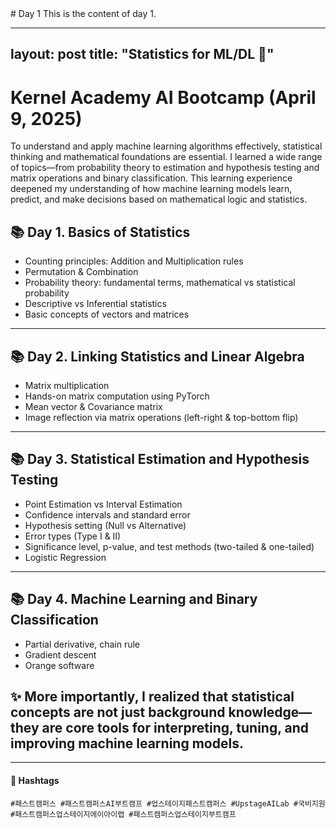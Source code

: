 <div class="page__content">
  <!-- 마크다운 컨텐츠 시작 -->
  # Day 1
  This is the content of day 1.
  <!-- 마크다운 컨텐츠 끝 -->
</div>

---
layout: post
title: "Statistics for ML/DL 🌱"
---

# Kernel Academy AI Bootcamp (April 9, 2025)

To understand and apply machine learning algorithms effectively, statistical thinking and mathematical foundations are essential. I learned a wide range of topics—from probability theory to estimation and hypothesis testing and matrix operations and binary classification.
This learning experience deepened my understanding of how machine learning models learn, predict, and make decisions based on mathematical logic and statistics.

## 📚 Day 1. Basics of Statistics
- Counting principles: Addition and Multiplication rules
- Permutation & Combination
- Probability theory: fundamental terms, mathematical vs statistical probability
- Descriptive vs Inferential statistics
- Basic concepts of vectors and matrices

---

## 📚 Day 2. Linking Statistics and Linear Algebra
- Matrix multiplication
- Hands-on matrix computation using PyTorch
- Mean vector & Covariance matrix
- Image reflection via matrix operations (left-right & top-bottom flip)

---

## 📚 Day 3. Statistical Estimation and Hypothesis Testing
- Point Estimation vs Interval Estimation
- Confidence intervals and standard error
- Hypothesis setting (Null vs Alternative)
- Error types (Type I & II)
- Significance level, p-value, and test methods (two-tailed & one-tailed)
- Logistic Regression

---

## 📚 Day 4. Machine Learning and Binary Classification
- Partial derivative, chain rule
- Gradient descent
- Orange software



## ✨ More importantly, I realized that statistical concepts are not just background knowledge—they are core tools for interpreting, tuning, and improving machine learning models.
---

#### 🔖 Hashtags  
`#패스트캠퍼스 #패스트캠퍼스AI부트캠프 #업스테이지패스트캠퍼스 #UpstageAILab #국비지원 #패스트캠퍼스업스테이지에이아이랩 #패스트캠퍼스업스테이지부트캠프`
